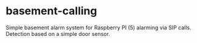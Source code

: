 # basement-calling
Simple basement alarm system for Raspberry PI (5) alarming via SIP calls. Detection based on a simple door sensor.
